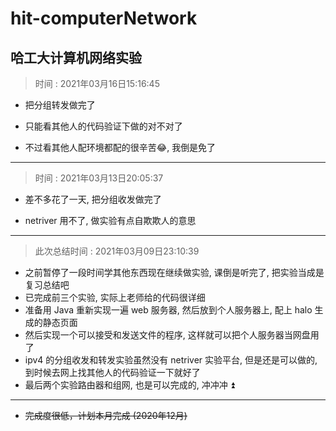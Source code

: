 # hit-computerNetwork

## 哈工大计算机网络实验

> 时间 : 2021年03月16日15:16:45

- 把分组转发做完了

- 只能看其他人的代码验证下做的对不对了

- 不过看其他人配环境都配的很辛苦😂, 我倒是免了


----------------------------------

> 时间 : 2021年03月13日20:05:37

- 差不多花了一天, 把分组收发做完了

- netriver 用不了, 做实验有点自欺欺人的意思

----------------------------------

> 此次总结时间 :  2021年03月09日23:10:39

- 之前暂停了一段时间学其他东西现在继续做实验, 课倒是听完了, 把实验当成是复习总结吧
- 已完成前三个实验, 实际上老师给的代码很详细
- 准备用 Java 重新实现一遍 web 服务器, 然后放到个人服务器上, 配上 halo 生成的静态页面
- 然后实现一个可以接受和发送文件的程序, 这样就可以把个人服务器当网盘用了
- ipv4 的分组收发和转发实验虽然没有 netriver 实验平台, 但是还是可以做的, 到时候去网上找其他人的代码验证一下就好了
- 最后两个实验路由器和组网, 也是可以完成的, 冲冲冲 ⏫



----------------------------------

- ~~完成度很低，计划本月完成 (2020年12月)~~